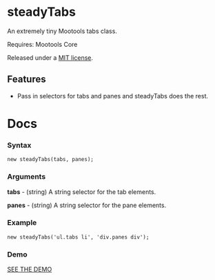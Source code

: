 steadyTabs
===================

An extremely tiny Mootools tabs class.

Requires: Mootools Core

Released under a [MIT license](http://en.wikipedia.org/wiki/MIT_License).

Features
--------

* Pass in selectors for tabs and panes and steadyTabs does the rest.

Docs
===================

### Syntax ###

	new steadyTabs(tabs, panes);

### Arguments ###

**tabs** - (string) A string selector for the tab elements.

**panes** - (string) A string selector for the pane elements.

### Example ###

	new steadyTabs('ul.tabs li', 'div.panes div');

### Demo ###

[SEE THE DEMO](http://jsfiddle.net/xWQUv/)